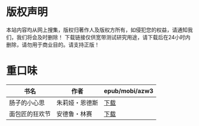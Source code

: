 # 版权声明

本站内容均从网上搜集，版权归著作人及版权方所有，如侵犯您的权益，请通知我们，我们将会及时删除！ 下载链接仅供宽带测试研究用途，请下载后在24小时内删除，请勿用于商业目的。请支持正版！

# 重口味

| 书名 | 作者 | epub/mobi/azw3 |
| --- | --- | --- |
| 肠子的小心思 | 朱莉娅・恩德斯 | [下载](https://url89.ctfile.com/f/31084289-1357011640-c1e2e4?p=8866) |
| 面包匠的狂欢节 | 安德鲁・林赛 | [下载](https://url89.ctfile.com/f/31084289-1357010767-26c0e8?p=8866) |
